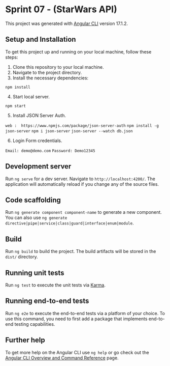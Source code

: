 # Sprint 07 - (StarWars API)

This project was generated with [Angular CLI](https://github.com/angular/angular-cli) version 17.1.2.

## Setup and Installation

To get this project up and running on your local machine, follow these steps:

1. Clone this repository to your local machine.
2. Navigate to the project directory.
3. Install the necessary dependencies:

`npm install`

4. Start local server.

`npm start`

5. Install JSON Server Auth.

`web :  https://www.npmjs.com/package/json-server-auth`
`npm install -g json-server`
`npm i json-server`
`json-server --watch db.json`

6. Login Form credentials.

`Email: demo@demo.com`
`Password: Demo12345`

## Development server

Run `ng serve` for a dev server. Navigate to `http://localhost:4200/`. The application will automatically reload if you change any of the source files.

## Code scaffolding

Run `ng generate component component-name` to generate a new component. You can also use `ng generate directive|pipe|service|class|guard|interface|enum|module`.

## Build

Run `ng build` to build the project. The build artifacts will be stored in the `dist/` directory.

## Running unit tests

Run `ng test` to execute the unit tests via [Karma](https://karma-runner.github.io).

## Running end-to-end tests

Run `ng e2e` to execute the end-to-end tests via a platform of your choice. To use this command, you need to first add a package that implements end-to-end testing capabilities.

## Further help

To get more help on the Angular CLI use `ng help` or go check out the [Angular CLI Overview and Command Reference](https://angular.io/cli) page.
